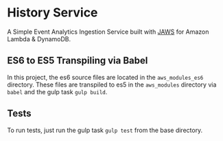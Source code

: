 # History Service

A Simple Event Analytics Ingestion Service built with [JAWS](http://jawsframework.com) for Amazon Lambda & DynamoDB.

## ES6 to ES5 Transpiling via Babel

In this project, the es6 source files are located in the `aws_modules_es6` directory. These files are transpiled to es5 in the `aws_modules` directory via `babel` and the gulp task `gulp build`.

## Tests

To run tests, just run the gulp task `gulp test` from the base directory.
